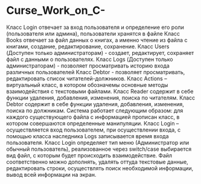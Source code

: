 # Curse_Work_on_C-
Класс Login отвечает за вход пользователя и определение его роли (пользователя или админа), пользователи хранятся в файле
Класс Books отвечает за файл данных о книгах, а именно чтение из файла с книгами, создание, редактирование, сохранение.
Класс Users (Доступен только администраторам) - создает, редактирует, сохраняет файл с данными о пользователях.
Класс Logs (Доступен только администраторам) - позволяет просматривать историю входа различных пользователей
Класс Debtor - позволяет просматривать, редактировать список читателей-должников.
Класc Actions – виртуальный класс, в котором обозначемы основные методы взаимодействия с текстовыми файлами.
Класс Reader содержит в себе функции удаления, добавления, изменения, поиска по читателям.
Класс Debtor содержит в себе функции удаления, добавления, изменения, поиска по должникам.
Система работает следующим образом: для каждого существующего  файла с информацией прописан класс, в котором совершаются определенные манипуляции.
Класс Login – осуществляется вход пользователем, при осуществлении входа, с помощью класса наследника Logs записывается время входа пользователя.
Класс Login определяет тип меню (Администратор или обычный пользователь), реализованное через switch/case выбирается вид файл, с которым будет происходить взаимодействие. Файл соответственно можно дополнять, удалять оттуда текстовые данные, редактировать строки, осуществлять поиск необходимой информации, вывод всей информации на экран.
